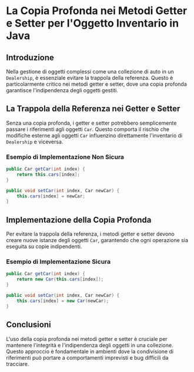 # La Copia Profonda nei Metodi Getter e Setter per l'Oggetto Inventario in Java

## Introduzione
Nella gestione di oggetti complessi come una collezione di auto in un `Dealership`, è essenziale evitare la trappola della referenza. Questo è particolarmente critico nei metodi getter e setter, dove una copia profonda garantisce l'indipendenza degli oggetti gestiti.

## La Trappola della Referenza nei Getter e Setter
Senza una copia profonda, i getter e setter potrebbero semplicemente passare i riferimenti agli oggetti `Car`. Questo comporta il rischio che modifiche esterne agli oggetti `Car` influenzino direttamente l'inventario di `Dealership` e viceversa.

### Esempio di Implementazione Non Sicura
```java
public Car getCar(int index) {
    return this.cars[index];
}

public void setCar(int index, Car newCar) {
    this.cars[index] = newCar;
}
```

## Implementazione della Copia Profonda
Per evitare la trappola della referenza, i metodi getter e setter devono creare nuove istanze degli oggetti `Car`, garantendo che ogni operazione sia eseguita su copie indipendenti.

### Esempio di Implementazione Sicura
```java
public Car getCar(int index) {
    return new Car(this.cars[index]);
}

public void setCar(int index, Car newCar) {
    this.cars[index] = new Car(newCar);
}
```

## Conclusioni
L'uso della copia profonda nei metodi getter e setter è cruciale per mantenere l'integrità e l'indipendenza degli oggetti in una collezione. Questo approccio è fondamentale in ambienti dove la condivisione di riferimenti può portare a comportamenti imprevisti e bug difficili da tracciare.
